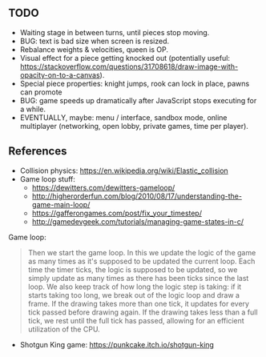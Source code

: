 ## TODO
* Waiting stage in between turns, until pieces stop moving.
* BUG: text is bad size when screen is resized.
* Rebalance weights & velocities, queen is OP.
* Visual effect for a piece getting knocked out (potentially useful: https://stackoverflow.com/questions/31708618/draw-image-with-opacity-on-to-a-canvas).
* Special piece properties: knight jumps, rook can lock in place, pawns can promote
* BUG: game speeds up dramatically after JavaScript stops executing for a while.
* EVENTUALLY, maybe: menu / interface, sandbox mode, online multiplayer (networking, open lobby, private games, time per player).

## References
* Collision physics: <https://en.wikipedia.org/wiki/Elastic_collision>
* Game loop stuff:
  - <https://dewitters.com/dewitters-gameloop/>
  - <http://higherorderfun.com/blog/2010/08/17/understanding-the-game-main-loop/>
  - <https://gafferongames.com/post/fix_your_timestep/>
  - <http://gamedevgeek.com/tutorials/managing-game-states-in-c/>

Game loop:

> Then we start the game loop. In this we update the logic of the game as many times as it's supposed to be updated the current loop. Each time the timer ticks, the logic is supposed to be updated, so we simply update as many times as there has been ticks since the last loop. We also keep track of how long the logic step is taking: if it starts taking too long, we break out of the logic loop and draw a frame. If the drawing takes more than one tick, it updates for every tick passed before drawing again. If the drawing takes less than a full tick, we rest until the full tick has passed, allowing for an efficient utilization of the CPU. 
* Shotgun King game: <https://punkcake.itch.io/shotgun-king>

